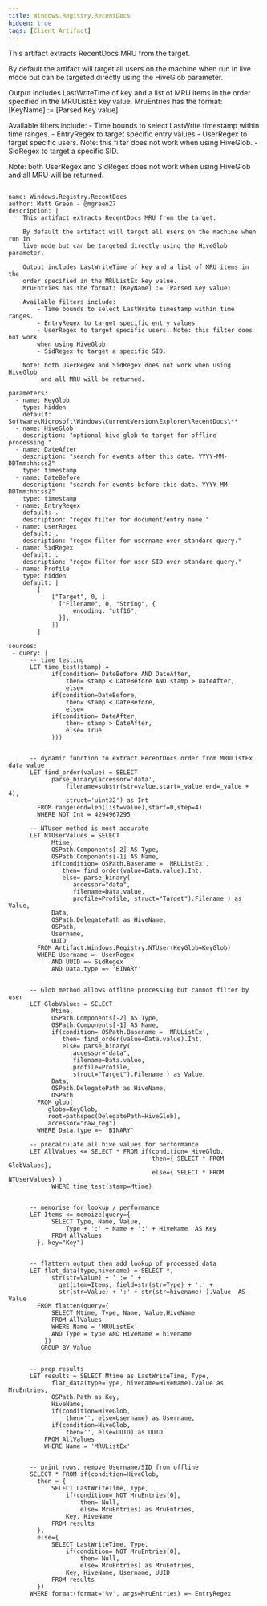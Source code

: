 ```yaml
---
title: Windows.Registry.RecentDocs
hidden: true
tags: [Client Artifact]
---
```


This artifact extracts RecentDocs MRU from the target.

By default the artifact will target all users on the machine when run in
live mode but can be targeted directly using the HiveGlob parameter.

Output includes LastWriteTime of key and a list of MRU items in the
order specified in the MRUListEx key value.
MruEntries has the format: [KeyName] := [Parsed Key value]

Available filters include:
    - Time bounds to select LastWrite timestamp within time ranges.
    - EntryRegex to target specific entry values
    - UserRegex to target specific users. Note: this filter does not work
    when using HiveGlob.
    - SidRegex to target a specific SID.

Note: both UserRegex and SidRegex does not work when using HiveGlob
     and all MRU will be returned.


<pre><code class="language-yaml">
name: Windows.Registry.RecentDocs
author: Matt Green - @mgreen27
description: |
    This artifact extracts RecentDocs MRU from the target.

    By default the artifact will target all users on the machine when run in
    live mode but can be targeted directly using the HiveGlob parameter.

    Output includes LastWriteTime of key and a list of MRU items in the
    order specified in the MRUListEx key value.
    MruEntries has the format: [KeyName] := [Parsed Key value]

    Available filters include:
        - Time bounds to select LastWrite timestamp within time ranges.
        - EntryRegex to target specific entry values
        - UserRegex to target specific users. Note: this filter does not work
        when using HiveGlob.
        - SidRegex to target a specific SID.

    Note: both UserRegex and SidRegex does not work when using HiveGlob
         and all MRU will be returned.

parameters:
  - name: KeyGlob
    type: hidden
    default: Software\Microsoft\Windows\CurrentVersion\Explorer\RecentDocs\**
  - name: HiveGlob
    description: "optional hive glob to target for offline processing."
  - name: DateAfter
    description: "search for events after this date. YYYY-MM-DDTmm:hh:ssZ"
    type: timestamp
  - name: DateBefore
    description: "search for events before this date. YYYY-MM-DDTmm:hh:ssZ"
    type: timestamp
  - name: EntryRegex
    default: .
    description: "regex filter for document/entry name."
  - name: UserRegex
    default: .
    description: "regex filter for username over standard query."
  - name: SidRegex
    default: .
    description: "regex filter for user SID over standard query."
  - name: Profile
    type: hidden
    default: |
        [
            ["Target", 0, [
              ["Filename", 0, "String", {
                  encoding: "utf16",
              }],
            ]]
        ]

sources:
 - query: |
      -- time testing
      LET time_test(stamp) =
            if(condition= DateBefore AND DateAfter,
                then= stamp &lt; DateBefore AND stamp &gt; DateAfter,
                else=
            if(condition=DateBefore,
                then= stamp &lt; DateBefore,
                else=
            if(condition= DateAfter,
                then= stamp &gt; DateAfter,
                else= True
            )))


      -- dynamic function to extract RecentDocs order from MRUListEx data value
      LET find_order(value) = SELECT
            parse_binary(accessor='data',
                filename=substr(str=value,start=_value,end=_value + 4),
                struct='uint32') as Int
        FROM range(end=len(list=value),start=0,step=4)
        WHERE NOT Int = 4294967295

      -- NTUser method is most accurate
      LET NTUserValues = SELECT
            Mtime,
            OSPath.Components[-2] AS Type,
            OSPath.Components[-1] AS Name,
            if(condition= OSPath.Basename = 'MRUListEx',
               then= find_order(value=Data.value).Int,
               else= parse_binary(
                  accessor="data",
                  filename=Data.value,
                  profile=Profile, struct="Target").Filename ) as Value,
            Data,
            OSPath.DelegatePath as HiveName,
            OSPath,
            Username,
            UUID
        FROM Artifact.Windows.Registry.NTUser(KeyGlob=KeyGlob)
        WHERE Username =~ UserRegex
            AND UUID =~ SidRegex
            AND Data.type =~ 'BINARY'


      -- Glob method allows offline processing but cannot filter by user
      LET GlobValues = SELECT
            Mtime,
            OSPath.Components[-2] AS Type,
            OSPath.Components[-1] AS Name,
            if(condition= OSPath.Basename = 'MRUListEx',
               then= find_order(value=Data.value).Int,
               else= parse_binary(
                  accessor="data",
                  filename=Data.value,
                  profile=Profile,
                  struct="Target").Filename ) as Value,
            Data,
            OSPath.DelegatePath as HiveName,
            OSPath
        FROM glob(
           globs=KeyGlob,
           root=pathspec(DelegatePath=HiveGlob),
           accessor="raw_reg")
        WHERE Data.type =~ 'BINARY'

      -- precalculate all hive values for performance
      LET AllValues &lt;= SELECT * FROM if(condition= HiveGlob,
                                        then={ SELECT * FROM GlobValues},
                                        else={ SELECT * FROM NTUserValues} )
            WHERE time_test(stamp=Mtime)


      -- memorise for lookup / performance
      LET Items &lt;= memoize(query={
            SELECT Type, Name, Value,
                Type + ':' + Name + ':' + HiveName  AS Key
            FROM AllValues
        }, key="Key")


      -- flattern output then add lookup of processed data
      LET flat_data(type,hivename) = SELECT *,
            str(str=Value) + ' := ' +
              get(item=Items, field=str(str=Type) + ':' +
              str(str=Value) + ':' + str(str=hivename) ).Value  AS Value
        FROM flatten(query={
            SELECT Mtime, Type, Name, Value,HiveName
            FROM AllValues
            WHERE Name = 'MRUListEx'
            AND Type = type AND HiveName = hivename
          })
         GROUP BY Value


      -- prep results
      LET results = SELECT Mtime as LastWriteTime, Type,
            flat_data(type=Type, hivename=HiveName).Value as MruEntries,
            OSPath.Path as Key,
            HiveName,
            if(condition=HiveGlob,
                then='', else=Username) as Username,
            if(condition=HiveGlob,
                then='', else=UUID) as UUID
          FROM AllValues
          WHERE Name = 'MRUListEx'


      -- print rows, remove Username/SID from offline
      SELECT * FROM if(condition=HiveGlob,
        then = {
            SELECT LastWriteTime, Type,
                if(condition= NOT MruEntries[0],
                    then= Null,
                    else= MruEntries) as MruEntries,
                Key, HiveName
            FROM results
        },
        else={
            SELECT LastWriteTime, Type,
                if(condition= NOT MruEntries[0],
                    then= Null,
                    else= MruEntries) as MruEntries,
                Key, HiveName, Username, UUID
            FROM results
        })
      WHERE format(format='%v', args=MruEntries) =~ EntryRegex

</code></pre>

